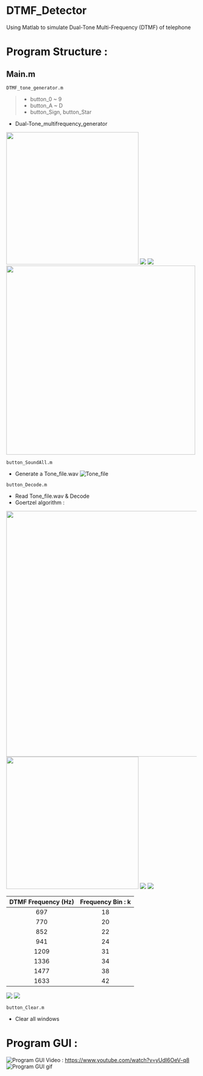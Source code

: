# DTMF_Detector
Using Matlab to simulate Dual-Tone Multi-Frequency (DTMF) of telephone

# Program Structure :
## Main.m
```
DTMF_tone_generator.m
```
> * button_0 ~ 9
> * button_A ~ D
> * button_Sign, button_Star

* Dual-Tone_multifrequency_generator
<img src="https://raw.githubusercontent.com/MeowLucian/DTMF_Detector/master/Picture/Number_panel.png" width="350">

<img src="https://raw.githubusercontent.com/MeowLucian/DTMF_Detector/master/Picture/Equation_1.PNG">

<img src="https://raw.githubusercontent.com/MeowLucian/DTMF_Detector/master/Picture/Equation_2.PNG">

<img src="https://raw.githubusercontent.com/MeowLucian/DTMF_Detector/master/Picture/Dual-Tone_multifrequency_generator.png" width="500">

```
button_SoundAll.m
```
* Generate a Tone_file.wav
![Tone_file](https://raw.githubusercontent.com/MeowLucian/DTMF_Detector/master/Picture/Tone_file.PNG)

```
button_Decode.m
```
* Read Tone_file.wav & Decode
* Goertzel algorithm :
<img src="https://raw.githubusercontent.com/MeowLucian/DTMF_Detector/master/Picture/Goertzel_Algorithm.png" width="650">

<img src="https://raw.githubusercontent.com/MeowLucian/DTMF_Detector/master/Picture/Goertzel_Equation.png" width="350">

<img src="https://raw.githubusercontent.com/MeowLucian/DTMF_Detector/master/Picture/Equation_3.PNG">

<img src="https://raw.githubusercontent.com/MeowLucian/DTMF_Detector/master/Picture/Equation_4.PNG">

| DTMF Frequency (Hz) | Frequency Bin : k |
|:-------------------:|:-----------------:|
| 697                 | 18                |
| 770                 | 20                |
| 852                 | 22                |
| 941                 | 24                |
| 1209                | 31                |
| 1336                | 34                |
| 1477                | 38                |
| 1633                | 42                |

<img src="https://raw.githubusercontent.com/MeowLucian/DTMF_Detector/master/Picture/Equation_5.PNG">

<img src="https://raw.githubusercontent.com/MeowLucian/DTMF_Detector/master/Picture/Equation_6.PNG">

```
button_Clear.m
```
* Clear all windows

# Program GUI :

![Program GUI](https://raw.githubusercontent.com/MeowLucian/DTMF_Detector/master/Picture/MainGUI.png)
Video : https://www.youtube.com/watch?v=yUdI6OeV-q8
![Program GUI gif](https://raw.githubusercontent.com/MeowLucian/DTMF_Detector/master/Picture/GUI_gif.gif)
